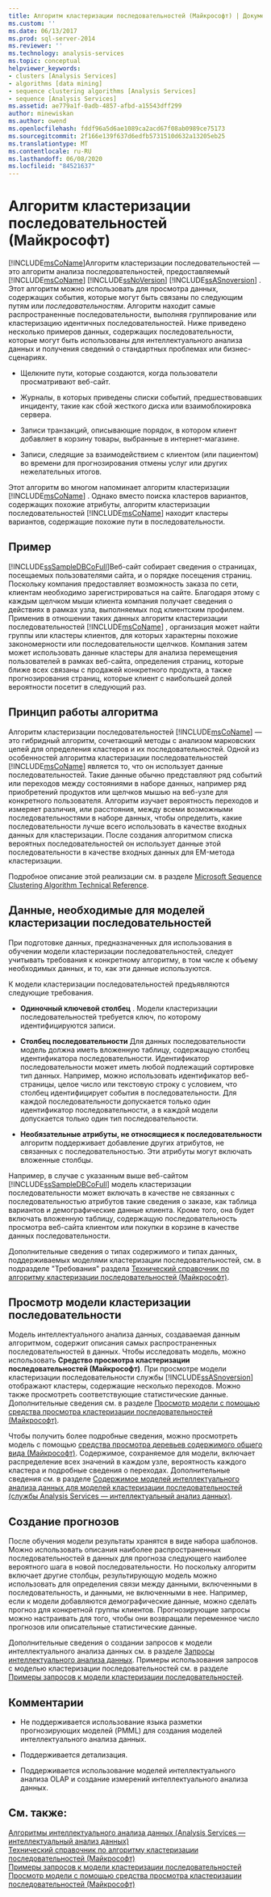 ```yaml
---
title: Алгоритм кластеризации последовательностей (Майкрософт) | Документация Майкрософт
ms.custom: ''
ms.date: 06/13/2017
ms.prod: sql-server-2014
ms.reviewer: ''
ms.technology: analysis-services
ms.topic: conceptual
helpviewer_keywords:
- clusters [Analysis Services]
- algorithms [data mining]
- sequence clustering algorithms [Analysis Services]
- sequence [Analysis Services]
ms.assetid: ae779a1f-0adb-4857-afbd-a15543dff299
author: minewiskan
ms.author: owend
ms.openlocfilehash: fddf96a5d6ae1089ca2acd67f08ab0989ce75173
ms.sourcegitcommit: 2f166e139f637d6edfb5731510d632a13205eb25
ms.translationtype: MT
ms.contentlocale: ru-RU
ms.lasthandoff: 06/08/2020
ms.locfileid: "84521637"
---
```

# <a name="microsoft-sequence-clustering-algorithm"></a>Алгоритм кластеризации последовательностей (Майкрософт)
  [!INCLUDE[msCoName](../../includes/msconame-md.md)]Алгоритм кластеризации последовательностей — это алгоритм анализа последовательностей, предоставляемый [!INCLUDE[msCoName](../../includes/msconame-md.md)] [!INCLUDE[ssNoVersion](../../includes/ssnoversion-md.md)] [!INCLUDE[ssASnoversion](../../includes/ssasnoversion-md.md)] . Этот алгоритм можно использовать для просмотра данных, содержащих события, которые могут быть связаны по следующим путям или *последовательностям*. Алгоритм находит самые распространенные последовательности, выполняя группирование или кластеризацию идентичных последовательностей. Ниже приведено несколько примеров данных, содержащих последовательности, которые могут быть использованы для интеллектуального анализа данных и получения сведений о стандартных проблемах или бизнес-сценариях.  
  
-   Щелкните пути, которые создаются, когда пользователи просматривают веб-сайт.  
  
-   Журналы, в которых приведены списки событий, предшествовавших инциденту, такие как сбой жесткого диска или взаимоблокировка сервера.  
  
-   Записи транзакций, описывающие порядок, в котором клиент добавляет в корзину товары, выбранные в интернет-магазине.  
  
-   Записи, следящие за взаимодействием с клиентом (или пациентом) во времени для прогнозирования отмены услуг или других нежелательных итогов.  
  
 Этот алгоритм во многом напоминает алгоритм кластеризации [!INCLUDE[msCoName](../../includes/msconame-md.md)] . Однако вместо поиска кластеров вариантов, содержащих похожие атрибуты, алгоритм кластеризации последовательностей [!INCLUDE[msCoName](../../includes/msconame-md.md)] находит кластеры вариантов, содержащие похожие пути в последовательности.  
  
## <a name="example"></a>Пример  
 [!INCLUDE[ssSampleDBCoFull](../../includes/sssampledbcofull-md.md)]Веб-сайт собирает сведения о страницах, посещаемых пользователями сайта, и о порядке посещения страниц. Поскольку компания предоставляет возможность заказа по сети, клиентам необходимо зарегистрироваться на сайте. Благодаря этому с каждым щелчком мыши клиента компания получает сведения о действиях в рамках узла, выполняемых под клиентским профилем. Применив в отношении таких данных алгоритм кластеризации последовательностей [!INCLUDE[msCoName](../../includes/msconame-md.md)] , организация может найти группы или кластеры клиентов, для которых характерны похожие закономерности или последовательности щелчков. Компания затем может использовать данные кластеры для анализа перемещения пользователей в рамках веб-сайта, определения страниц, которые ближе всех связаны с продажей конкретного продукта, а также прогнозирования страниц, которые клиент с наибольшей долей вероятности посетит в следующий раз.  
  
## <a name="how-the-algorithm-works"></a>Принцип работы алгоритма  
 Алгоритм кластеризации последовательностей [!INCLUDE[msCoName](../../includes/msconame-md.md)] — это гибридный алгоритм, сочетающий методы с анализом марковских цепей для определения кластеров и их последовательностей. Одной из особенностей алгоритма кластеризации последовательностей [!INCLUDE[msCoName](../../includes/msconame-md.md)] является то, что он использует данные последовательностей. Такие данные обычно представляют ряд событий или переходов между состояниями в наборе данных, например ряд приобретений продуктов или щелчков мышью на веб-узле для конкретного пользователя. Алгоритм изучает вероятность переходов и измеряет различия, или расстояния, между всеми возможными последовательностями в наборе данных, чтобы определить, какие последовательности лучше всего использовать в качестве входных данных для кластеризации. После создания алгоритмом списка вероятных последовательностей он использует данные этой последовательности в качестве входных данных для EM-метода кластеризации.  
  
 Подробное описание этой реализации см. в разделе [Microsoft Sequence Clustering Algorithm Technical Reference](microsoft-sequence-clustering-algorithm-technical-reference.md).  
  
## <a name="data-required-for-sequence-clustering-models"></a>Данные, необходимые для моделей кластеризации последовательностей  
 При подготовке данных, предназначенных для использования в обучении модели кластеризации последовательностей, следует учитывать требования к конкретному алгоритму, в том числе к объему необходимых данных, и то, как эти данные используются.  
  
 К модели кластеризации последовательностей предъявляются следующие требования.  
  
-   **Одиночный ключевой столбец** . Модели кластеризации последовательностей требуется ключ, по которому идентифицируются записи.  
  
-   **Столбец последовательности** Для данных последовательности модель должна иметь вложенную таблицу, содержащую столбец идентификатора последовательности. Идентификатор последовательности может иметь любой подлежащий сортировке тип данных. Например, можно использовать идентификатор веб-страницы, целое число или текстовую строку с условием, что столбец идентифицирует события в последовательности. Для каждой последовательности допускается только один идентификатор последовательности, а в каждой модели допускается только один тип последовательности.  
  
-   **Необязательные атрибуты, не относящиеся к последовательности** алгоритм поддерживает добавление других атрибутов, не связанных с последовательностью. Эти атрибуты могут включать вложенные столбцы.  
  
 Например, в случае с указанным выше веб-сайтом [!INCLUDE[ssSampleDBCoFull](../../includes/sssampledbcofull-md.md)] модель кластеризации последовательности может включать в качестве не связанных с последовательностью атрибутов такие сведения о заказе, как таблица вариантов и демографические данные клиента. Кроме того, она будет включать вложенную таблицу, содержащую последовательность просмотра веб-сайта клиентом или покупки в корзине в качестве данных последовательности.  
  
 Дополнительные сведения о типах содержимого и типах данных, поддерживаемых моделями кластеризации последовательностей, см. в подразделе "Требования" раздела [Технический справочник по алгоритму кластеризации последовательностей (Майкрософт)](microsoft-sequence-clustering-algorithm-technical-reference.md).  
  
## <a name="viewing-a-sequence-clustering-model"></a>Просмотр модели кластеризации последовательности  
 Модель интеллектуального анализа данных, создаваемая данным алгоритмом, содержит описания самых распространенных последовательностей в данных. Чтобы исследовать модель, можно использовать **Средство просмотра кластеризации последовательностей (Майкрософт)**. При просмотре модели кластеризации последовательности службы [!INCLUDE[ssASnoversion](../../includes/ssasnoversion-md.md)] отображают кластеры, содержащие несколько переходов. Можно также просмотреть соответствующие статистические данные. Дополнительные сведения см. в разделе [Просмотр модели с помощью средства просмотра кластеризации последовательностей (Майкрософт)](browse-a-model-using-the-microsoft-sequence-cluster-viewer.md).  
  
 Чтобы получить более подробные сведения, можно просмотреть модель с помощью [средства просмотра деревьев содержимого общего вида (Майкрософт)](browse-a-model-using-the-microsoft-generic-content-tree-viewer.md). Содержимое, сохраняемое для модели, включает распределение всех значений в каждом узле, вероятность каждого кластера и подробные сведения о переходах. Дополнительные сведения см. в разделе [Содержимое моделей интеллектуального анализа данных для моделей кластеризации последовательностей (службы Analysis Services — интеллектуальный анализ данных)](mining-model-content-for-sequence-clustering-models.md).  
  
## <a name="creating-predictions"></a>Создание прогнозов  
 После обучения модели результаты хранятся в виде набора шаблонов. Можно использовать описания наиболее распространенных последовательностей в данных для прогноза следующего наиболее вероятного шага в новой последовательности. Но поскольку алгоритм включает другие столбцы, результирующую модель можно использовать для определения связи между данными, включенными в последовательность, и данными, не включенными в нее. Например, если к модели добавляются демографические данные, можно сделать прогноз для конкретной группы клиентов. Прогнозирующие запросы можно настраивать для того, чтобы они возвращали переменное число прогнозов или описательные статистические данные.  
  
 Дополнительные сведения о создании запросов к модели интеллектуального анализа данных см. в разделе [Запросы интеллектуального анализа данных](data-mining-queries.md). Примеры использования запросов с моделью кластеризации последовательностей см. в разделе [Примеры запросов к модели кластеризации последовательностей](clustering-model-query-examples.md).  
  
## <a name="remarks"></a>Комментарии  
  
-   Не поддерживается использование языка разметки прогнозирующих моделей (PMML) для создания моделей интеллектуального анализа данных.  
  
-   Поддерживается детализация.  
  
-   Поддерживается использование моделей интеллектуального анализа OLAP и создание измерений интеллектуального анализа данных.  
  
## <a name="see-also"></a>См. также:  
 [Алгоритмы интеллектуального анализа данных &#40;Analysis Services — интеллектуальный анализ данных&#41;](data-mining-algorithms-analysis-services-data-mining.md)   
 [Технический справочник по алгоритму кластеризации последовательностей (Майкрософт)](microsoft-sequence-clustering-algorithm-technical-reference.md)   
 [Примеры запросов к модели кластеризации последовательностей](clustering-model-query-examples.md)   
 [Просмотр модели с помощью средства просмотра кластеризации последовательностей (Майкрософт)](browse-a-model-using-the-microsoft-sequence-cluster-viewer.md)  
  
  
